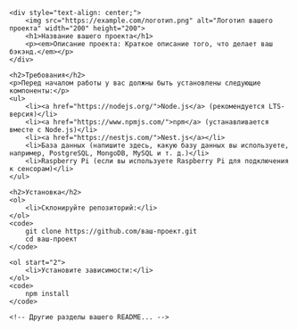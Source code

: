 <!DOCTYPE html>
<html>

<head>
    <title>Название вашего проекта</title>
</head>

<body>

    <div style="text-align: center;">
        <img src="https://example.com/логотип.png" alt="Логотип вашего проекта" width="200" height="200">
        <h1>Название вашего проекта</h1>
        <p><em>Описание проекта: Краткое описание того, что делает ваш бэкэнд.</em></p>
    </div>

    <h2>Требования</h2>
    <p>Перед началом работы у вас должны быть установлены следующие компоненты:</p>
    <ul>
        <li><a href="https://nodejs.org/">Node.js</a> (рекомендуется LTS-версия)</li>
        <li><a href="https://www.npmjs.com/">npm</a> (устанавливается вместе с Node.js)</li>
        <li><a href="https://nestjs.com/">Nest.js</a></li>
        <li>База данных (напишите здесь, какую базу данных вы используете, например, PostgreSQL, MongoDB, MySQL и т. д.)</li>
        <li>Raspberry Pi (если вы используете Raspberry Pi для подключения к сенсорам)</li>
    </ul>

    <h2>Установка</h2>
    <ol>
        <li>Склонируйте репозиторий:</li>
    </ol>
    <code>
        git clone https://github.com/ваш-проект.git
        cd ваш-проект
    </code>

    <ol start="2">
        <li>Установите зависимости:</li>
    </ol>
    <code>
        npm install
    </code>

    <!-- Другие разделы вашего README... -->

</body>

</html>
